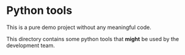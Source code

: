 # Python tools
This is a pure demo project without any meaningful code.

This directory contains some python tools that **might** be used by the development team.


